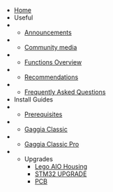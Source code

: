 * [Home](/)
* Useful
* - [Announcements](announcements/)
* - [Community media](community/community-media.md)
* - [Functions Overview](guides/functions-guide.md)
* - [Recommendations](learning/learning-sources.md)
* - [Frequently Asked Questions](learning/faq.md)
* Install Guides
* - [Prerequisites](prereq/prerequisites.md)
* - [Gaggia Classic](gc/gaggia-classic.md)
* - [Gaggia Classic Pro](gcp/gaggia-classic-pro-new-classic.md)
* - Upgrades
    * [Lego AIO Housing](guides/lego-component-build-guide.md)
    * [STM32 UPGRADE](stm32-upgrade-pack/blackpill.md)
    * [PCB](pcb/singleboard.md)
